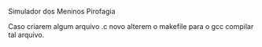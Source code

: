 Simulador dos Meninos Pirofagia

Caso criarem algum arquivo .c novo alterem o makefile para o gcc compilar tal arquivo.
